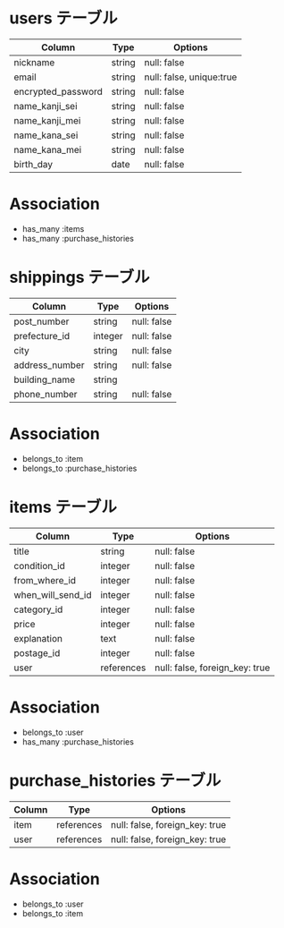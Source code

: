 # users テーブル
| Column                 | Type             | Options                       |
| ---------------------- | -----------------| ----------------------------- |
| nickname               | string           | null: false                   |
| email                  | string           | null: false, unique:true      |
| encrypted_password     | string           | null: false                   |
| name_kanji_sei         | string           | null: false                   |
| name_kanji_mei         | string           | null: false                   |
| name_kana_sei          | string           | null: false                   |
| name_kana_mei          | string           | null: false                   |
| birth_day              | date             | null: false                   |

# Association
- has_many :items
- has_many :purchase_histories

# shippings テーブル
| Column                | Type   | Options     |
| --------------------- | ------ | ----------- |
| post_number           | string | null: false |
| prefecture_id         |integer | null: false |
| city                  | string | null: false |
| address_number        | string | null: false |
| building_name         | string |             |
| phone_number          | string | null: false |

# Association
- belongs_to :item
- belongs_to :purchase_histories


# items テーブル
| Column               | Type       | Options                        |
| -------------------- | -------    | ------------------------------ |
| title                | string     | null: false                    |
| condition_id         | integer    | null: false                    |
| from_where_id        | integer    | null: false                    |
| when_will_send_id    | integer    | null: false                    |
| category_id          | integer    | null: false                    |
| price                | integer    | null: false                    |
| explanation          | text       | null: false                    |
| postage_id           | integer    | null: false                    |
| user                 | references | null: false, foreign_key: true |

# Association
- belongs_to :user
- has_many :purchase_histories

# purchase_histories テーブル
| Column               | Type       | Options                        |
| -------------------- | -------    | ------------------------------ |
| item                 | references | null: false, foreign_key: true |
| user                 | references | null: false, foreign_key: true |

# Association
- belongs_to :user
- belongs_to :item
